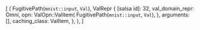 [
    (
        FugitivePath(`mnist::input`, `Val`),
        ValRepr {
            [salsa id]: 32,
            val_domain_repr: Omni,
            opn: ValOpn::ValItem(
                FugitivePath(`mnist::input`, `Val`),
            ),
            arguments: [],
            caching_class: ValItem,
        },
    ),
]